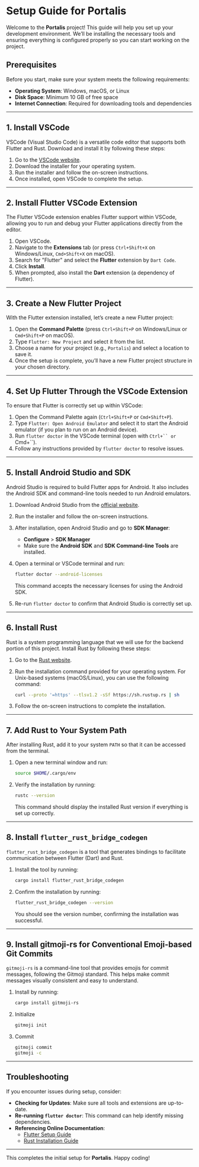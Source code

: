 
# Setup Guide for Portalis

Welcome to the **Portalis** project! This guide will help you set up your development environment. We’ll be installing the necessary tools and ensuring everything is configured properly so you can start working on the project.

## Prerequisites

Before you start, make sure your system meets the following requirements:

- **Operating System**: Windows, macOS, or Linux
- **Disk Space**: Minimum 10 GB of free space
- **Internet Connection**: Required for downloading tools and dependencies

---

## 1. Install VSCode

VSCode (Visual Studio Code) is a versatile code editor that supports both Flutter and Rust. Download and install it by following these steps:

1. Go to the [VSCode website](https://code.visualstudio.com/).
2. Download the installer for your operating system.
3. Run the installer and follow the on-screen instructions.
4. Once installed, open VSCode to complete the setup.

---

## 2. Install Flutter VSCode Extension

The Flutter VSCode extension enables Flutter support within VSCode, allowing you to run and debug your Flutter applications directly from the editor.

1. Open VSCode.
2. Navigate to the **Extensions** tab (or press `Ctrl+Shift+X` on Windows/Linux, `Cmd+Shift+X` on macOS).
3. Search for "Flutter" and select the **Flutter** extension by `Dart Code`.
4. Click **Install**.
5. When prompted, also install the **Dart** extension (a dependency of Flutter).

---

## 3. Create a New Flutter Project

With the Flutter extension installed, let’s create a new Flutter project:

1. Open the **Command Palette** (press `Ctrl+Shift+P` on Windows/Linux or `Cmd+Shift+P` on macOS).
2. Type `Flutter: New Project` and select it from the list.
3. Choose a name for your project (e.g., `Portalis`) and select a location to save it.
4. Once the setup is complete, you’ll have a new Flutter project structure in your chosen directory.

---

## 4. Set Up Flutter Through the VSCode Extension

To ensure that Flutter is correctly set up within VSCode:

1. Open the Command Palette again (`Ctrl+Shift+P` or `Cmd+Shift+P`).
2. Type `Flutter: Open Android Emulator` and select it to start the Android emulator (if you plan to run on an Android device).
3. Run `flutter doctor` in the VSCode terminal (open with `Ctrl+`` or `Cmd+``).
4. Follow any instructions provided by `flutter doctor` to resolve issues.

---

## 5. Install Android Studio and SDK

Android Studio is required to build Flutter apps for Android. It also includes the Android SDK and command-line tools needed to run Android emulators.

1. Download Android Studio from the [official website](https://developer.android.com/studio).
2. Run the installer and follow the on-screen instructions.
3. After installation, open Android Studio and go to **SDK Manager**:
   - **Configure** > **SDK Manager**
   - Make sure the **Android SDK** and **SDK Command-line Tools** are installed.

4. Open a terminal or VSCode terminal and run:

   ```bash
   flutter doctor --android-licenses
   ```

   This command accepts the necessary licenses for using the Android SDK.

5. Re-run `flutter doctor` to confirm that Android Studio is correctly set up.

---

## 6. Install Rust

Rust is a system programming language that we will use for the backend portion of this project. Install Rust by following these steps:

1. Go to the [Rust website](https://www.rust-lang.org/tools/install).
2. Run the installation command provided for your operating system. For Unix-based systems (macOS/Linux), you can use the following command:

   ```bash
   curl --proto '=https' --tlsv1.2 -sSf https://sh.rustup.rs | sh
   ```

3. Follow the on-screen instructions to complete the installation.

---

## 7. Add Rust to Your System Path

After installing Rust, add it to your system `PATH` so that it can be accessed from the terminal.

1. Open a new terminal window and run:

   ```bash
   source $HOME/.cargo/env
   ```

2. Verify the installation by running:

   ```bash
   rustc --version
   ```

   This command should display the installed Rust version if everything is set up correctly.

---

## 8. Install `flutter_rust_bridge_codegen`

`flutter_rust_bridge_codegen` is a tool that generates bindings to facilitate communication between Flutter (Dart) and Rust.

1. Install the tool by running:

   ```bash
   cargo install flutter_rust_bridge_codegen
   ```

2. Confirm the installation by running:

   ```bash
   flutter_rust_bridge_codegen --version
   ```

   You should see the version number, confirming the installation was successful.

---

## 9. Install gitmoji-rs for Conventional Emoji-based Git Commits

`gitmoji-rs` is a command-line tool that provides emojis for commit messages, following the Gitmoji standard. This helps make commit messages visually consistent and easy to understand.

1. Install by running:

   ```bash 
   cargo install gitmoji-rs
   ```

2. Initialize  

   ```bash
   gitmoji init 
   ```

3. Commit 
   
   ```bash
   gitmoji commit 
   gitmoji -c
   ```

---

## Troubleshooting

If you encounter issues during setup, consider:

- **Checking for Updates**: Make sure all tools and extensions are up-to-date.
- **Re-running `flutter doctor`**: This command can help identify missing dependencies.
- **Referencing Online Documentation**:
  - [Flutter Setup Guide](https://flutter.dev/docs/get-started/install)
  - [Rust Installation Guide](https://www.rust-lang.org/tools/install)

---

This completes the initial setup for **Portalis**. Happy coding!
